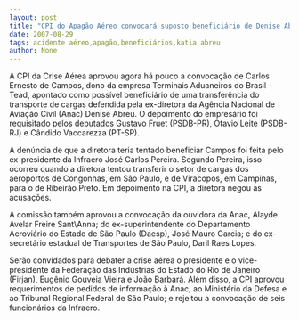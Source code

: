 ```yaml
---
layout: post
title: "CPI do Apagão Aéreo convocará suposto beneficiário de Denise Abreu"
date: 2007-08-29
tags: acidente aéreo,apagão,beneficiários,katia abreu
author: None
---
```

A CPI da Crise A&eacute;rea aprovou agora h&aacute; pouco a convoca&ccedil;&atilde;o de Carlos Ernesto de Campos, dono da empresa Terminais Aduaneiros do Brasil - Tead, apontado como poss&iacute;vel benefici&aacute;rio de uma transfer&ecirc;ncia do transporte de cargas defendida pela ex-diretora da Ag&ecirc;ncia Nacional de Avia&ccedil;&atilde;o Civil (Anac) Denise Abreu. O depoimento do empres&aacute;rio foi requisitado pelos deputados Gustavo Fruet (PSDB-PR), Otavio Leite (PSDB-RJ) e C&acirc;ndido Vaccarezza (PT-SP).

A den&uacute;ncia de que a diretora teria tentado beneficiar Campos foi feita pelo ex-presidente da Infraero Jos&eacute; Carlos Pereira. Segundo Pereira, isso ocorreu quando a diretora tentou transferir o setor de cargas dos aeroportos de Congonhas, em S&atilde;o Paulo, e de Viracopos, em Campinas, para o de Ribeir&atilde;o Preto. Em depoimento na CPI, a diretora negou as acusa&ccedil;&otilde;es.

A comiss&atilde;o tamb&eacute;m aprovou a convoca&ccedil;&atilde;o da ouvidora da Anac, Alayde Avelar Freire Sant\Anna; do ex-superintendente do Departamento Aerovi&aacute;rio do Estado de S&atilde;o Paulo (Daesp), Jos&eacute; Mauro Garcia; e do ex-secret&aacute;rio estadual de Transportes de S&atilde;o Paulo, Daril Raes Lopes.

Ser&atilde;o convidados para debater a crise a&eacute;rea o presidente e o vice-presidente da Federa&ccedil;&atilde;o das Ind&uacute;strias do Estado do Rio de Janeiro (Firjan), Eug&ecirc;nio Gouveia Vieira e Jo&atilde;o Barbar&aacute;. Al&eacute;m disso, a CPI aprovou requerimentos de pedidos de informa&ccedil;&atilde;o &agrave; Anac, ao Minist&eacute;rio da Defesa e ao Tribunal Regional Federal de S&atilde;o Paulo; e rejeitou a convoca&ccedil;&atilde;o de seis funcion&aacute;rios da Infraero. 